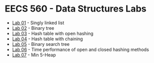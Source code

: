 # EECS 560 - Data Structures Labs

* [Lab 01][lab01] - Singly linked list
* [Lab 02][lab02] - Binary tree
* [Lab 03][lab03] - Hash table with open hashing
* [Lab 04][lab04] - Hash table with chaining
* [Lab 05][lab05] - Binary search tree
* [Lab 06][lab06] - Time performance of open and closed hashing methods
* [Lab 07][lab07] - Min 5-Heap

[lab01]: https://github.com/RagingRoosevelt/EECS_560-Data_Structures/tree/master/Lab01
[lab02]: https://github.com/RagingRoosevelt/EECS_560-Data_Structures/tree/master/Lab02
[lab03]: https://github.com/RagingRoosevelt/EECS_560-Data_Structures/tree/master/Lab03
[lab04]: https://github.com/RagingRoosevelt/EECS_560-Data_Structures/tree/master/Lab04
[lab05]: https://github.com/RagingRoosevelt/EECS_560-Data_Structures/tree/master/Lab05
[lab06]: https://github.com/RagingRoosevelt/EECS_560-Data_Structures/tree/master/Lab06
[lab07]: https://github.com/RagingRoosevelt/EECS_560-Data_Structures/tree/master/Lab07
